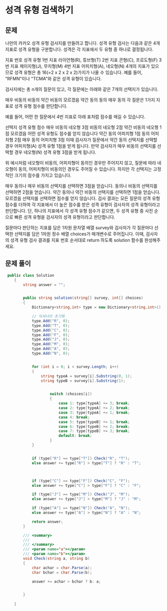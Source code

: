 # 성격 유형 검색하기

## 문제

나만의 카카오 성격 유형 검사지를 만들려고 합니다.
성격 유형 검사는 다음과 같은 4개 지표로 성격 유형을 구분합니다. 성격은 각 지표에서 두 유형 중 하나로 결정됩니다.

지표 번호	성격 유형
1번 지표	라이언형(R), 튜브형(T)
2번 지표	콘형(C), 프로도형(F)
3번 지표	제이지형(J), 무지형(M)
4번 지표	어피치형(A), 네오형(N)
4개의 지표가 있으므로 성격 유형은 총 16(=2 x 2 x 2 x 2)가지가 나올 수 있습니다. 예를 들어, "RFMN"이나 "TCMA"와 같은 성격 유형이 있습니다.

검사지에는 총 n개의 질문이 있고, 각 질문에는 아래와 같은 7개의 선택지가 있습니다.

매우 비동의
비동의
약간 비동의
모르겠음
약간 동의
동의
매우 동의
각 질문은 1가지 지표로 성격 유형 점수를 판단합니다.

예를 들어, 어떤 한 질문에서 4번 지표로 아래 표처럼 점수를 매길 수 있습니다.

선택지	성격 유형 점수
매우 비동의	네오형 3점
비동의	네오형 2점
약간 비동의	네오형 1점
모르겠음	어떤 성격 유형도 점수를 얻지 않습니다
약간 동의	어피치형 1점
동의	어피치형 2점
매우 동의	어피치형 3점
이때 검사자가 질문에서 약간 동의 선택지를 선택할 경우 어피치형(A) 성격 유형 1점을 받게 됩니다. 만약 검사자가 매우 비동의 선택지를 선택할 경우 네오형(N) 성격 유형 3점을 받게 됩니다.

위 예시처럼 네오형이 비동의, 어피치형이 동의인 경우만 주어지지 않고, 질문에 따라 네오형이 동의, 어피치형이 비동의인 경우도 주어질 수 있습니다.
하지만 각 선택지는 고정적인 크기의 점수를 가지고 있습니다.

매우 동의나 매우 비동의 선택지를 선택하면 3점을 얻습니다.
동의나 비동의 선택지를 선택하면 2점을 얻습니다.
약간 동의나 약간 비동의 선택지를 선택하면 1점을 얻습니다.
모르겠음 선택지를 선택하면 점수를 얻지 않습니다.
검사 결과는 모든 질문의 성격 유형 점수를 더하여 각 지표에서 더 높은 점수를 받은 성격 유형이 검사자의 성격 유형이라고 판단합니다. 단, 하나의 지표에서 각 성격 유형 점수가 같으면, 두 성격 유형 중 사전 순으로 빠른 성격 유형을 검사자의 성격 유형이라고 판단합니다.

질문마다 판단하는 지표를 담은 1차원 문자열 배열 survey와 검사자가 각 질문마다 선택한 선택지를 담은 1차원 정수 배열 choices가 매개변수로 주어집니다. 이때, 검사자의 성격 유형 검사 결과를 지표 번호 순서대로 return 하도록 solution 함수를 완성해주세요.

## 문제 풀이

```cs
 public class Solution
    {
        string answer = "";


        public string solution(string[] survey, int[] choices)
        {
            Dictionary<string,int> type = new Dictionary<string,int>();

            // 딕셔너리 초기화
            type.Add("R", 0);
            type.Add("T", 0);
            type.Add("C", 0);
            type.Add("F", 0);
            type.Add("J", 0);
            type.Add("M", 0);
            type.Add("A", 0);
            type.Add("N", 0);


            for (int i = 0; i < survey.Length; i++)
            {
                string typeA = survey[i].Substring(0, 1);
                string typeB = survey[i].Substring(1);


                    switch (choices[i])
                    {
                        case 1: type[typeA] += 3; break;
                        case 2: type[typeA] += 2; break;
                        case 3: type[typeA] += 1; break;
                        case 4: break;
                        case 5: type[typeB] += 1; break;
                        case 6: type[typeB] += 2; break;
                        case 7: type[typeB] += 3; break;
                        default: break;
                    }
            }


            if (type["R"] == type["T"]) Check("R", "T");
            else answer += type["R"] > type["T"] ? "R" : "T";



            if (type["C"] == type["F"]) Check("C", "F");
            else answer += type["C"] > type["F"] ? "C" : "F";

            if (type["J"] == type["M"]) Check("J", "M");
            else answer += type["J"] > type["M"] ? "J" : "M";

            if (type["A"] == type["N"]) Check("A", "N");
            else answer += type["A"] > type["N"] ? "A" : "N";

            return answer;
        }

        /// <summary>
        /// 
        /// </summary>
        /// <param name="a"></param>
        /// <param name="b"></param>
        void Check(string a, string b)
        {
            char achar = char.Parse(a);
            char bchar = char.Parse(b);

            answer += achar > bchar ? b: a;


        }
       
    }
```